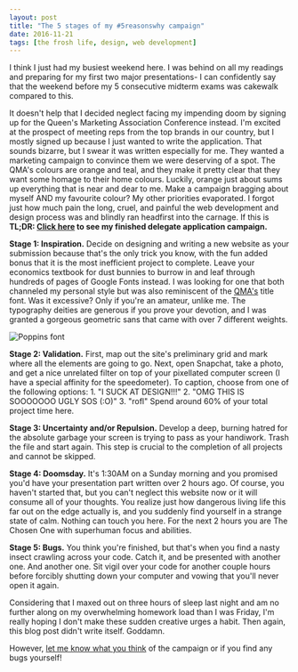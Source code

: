 ```yaml
---
layout: post
title: "The 5 stages of my #5reasonswhy campaign"
date: 2016-11-21
tags: [the frosh life, design, web development]
---
```

I think I just had my busiest weekend here. I was behind on all my readings and preparing for my first two major presentations-  I can confidently say that the weekend before my 5 consecutive midterm exams was cakewalk compared to this.

It doesn't help that I decided neglect facing my impending doom by signing up for the Queen's Marketing Association Conference instead. I'm excited at the prospect of meeting reps from the top brands in our country, but I mostly signed up because I just wanted to write the application. That sounds bizarre, but I swear it was written especially for me. They wanted a marketing campaign to convince them we were deserving of a spot. The QMA's colours are orange and teal, and they make it pretty clear that they want some homage to their home colours. Luckily, orange just about sums up everything that is near and dear to me. Make a campaign bragging about myself AND my favourite colour? My other priorities evaporated. I forgot just how much pain the long, cruel, and painful the web development and design process was and blindly ran headfirst into the carnage. If this is **TL;DR: [Click here](http://elainegao.com/qmac) to see my finished delegate application campaign.**

**Stage 1: Inspiration.** Decide on designing and writing a new website as your submission because that's the only trick you know, with the fun added bonus that it is the most inefficient project to complete. Leave your economics textbook for dust bunnies to burrow in and leaf through hundreds of pages of Google Fonts instead. I was looking for one that both channeled my personal style but was also reminiscent of the [QMA's](http://theqma.ca) title font. Was it excessive? Only if you're an amateur, unlike me. The typography deities are generous if you prove your devotion, and I was granted a gorgeous geometric sans that came with over 7 different weights.

![Poppins font](https://designschool.canva.com/wp-content/uploads/sites/2/2015/10/poppins-free-font.png "This is the font I decided on.")

**Stage 2: Validation.** First, map out the site's preliminary grid and mark where all the elements are going to go. Next, open Snapchat, take a photo, and get a nice unrelated filter on top of your pixellated computer screen (I have a special affinity for the speedometer). To caption, choose from one of the following options:
    1. "I SUCK AT DESIGN!!!"
    2. "OMG THIS IS SOOOOOOO UGLY SOS (:O)"
    3. "rofl"
Spend around 60% of your total project time here.

**Stage 3: Uncertainty and/or Repulsion.** Develop a deep, burning hatred for the absolute garbage your screen is trying to pass as your handiwork. Trash the file and start again. This step is crucial to the completion of all projects and cannot be skipped.

**Stage 4: Doomsday.** It's 1:30AM on a Sunday morning and you promised you'd have your presentation part written over 2 hours ago. Of course, you haven't started that, but you can't neglect this website now or it will consume all of your thoughts. You realize just how dangerous living life this far out on the edge actually is, and you suddenly find yourself in a strange state of calm. Nothing can touch you here. For the next 2 hours you are The Chosen One with superhuman focus and abilities.

**Stage 5: Bugs.** You think you're finished, but that's when you find a nasty insect crawling across your code. Catch it, and be presented with another one. And another one. Sit vigil over your code for another couple hours before forcibly shutting down your computer and vowing that you'll never open it again.

Considering that I maxed out on three hours of sleep last night and am no further along on my overwhelming homework load than I was Friday, I'm really hoping I don't make these sudden creative urges a habit. Then again, this blog post didn't write itself. Goddamn.

However, [let me know what you think](mailto:16eg1@queensu.ca) of the campaign or if you find any bugs yourself!
